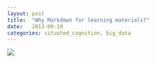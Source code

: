 ```yaml
---
layout: post
title:  "Why Markdown for learning materials?"
date:   2013-09-19
categories: situated_cognition, big_data
---
```


![](https://lh5.googleusercontent.com/-eQMPOpwIZDw/UjT9Wg3pPuI/AAAAAAAA31w/CahngnC1-0E/w1000-h500-no/fractal.png)


